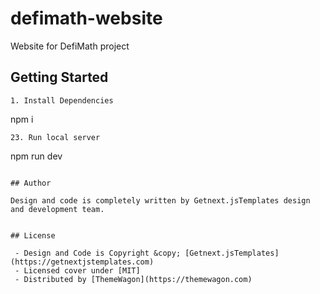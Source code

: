 # defimath-website
Website for DefiMath project

 
## Getting Started
```
1. Install Dependencies
```
npm i
```
23. Run local server
```
npm run dev
```

## Author

Design and code is completely written by Getnext.jsTemplates design and development team.  


## License

 - Design and Code is Copyright &copy; [Getnext.jsTemplates](https://getnextjstemplates.com)
 - Licensed cover under [MIT]
 - Distributed by [ThemeWagon](https://themewagon.com)


